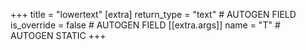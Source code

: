 +++
title = "lowertext"
[extra]
return_type = "text" # AUTOGEN FIELD
is_override = false # AUTOGEN FIELD
[[extra.args]]
name = "T" # AUTOGEN STATIC
+++